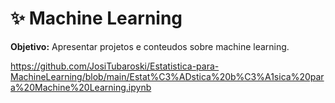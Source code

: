 # ✨ Machine Learning

<b>Objetivo:</b> Apresentar projetos e conteudos sobre machine learning.

https://github.com/JosiTubaroski/Estatistica-para-MachineLearning/blob/main/Estat%C3%ADstica%20b%C3%A1sica%20para%20Machine%20Learning.ipynb
